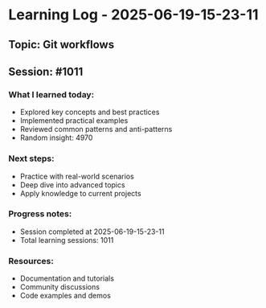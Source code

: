 # Learning Log - 2025-06-19-15-23-11

## Topic: Git workflows
## Session: #1011

### What I learned today:
- Explored key concepts and best practices
- Implemented practical examples  
- Reviewed common patterns and anti-patterns
- Random insight: 4970

### Next steps:
- Practice with real-world scenarios
- Deep dive into advanced topics
- Apply knowledge to current projects

### Progress notes:
- Session completed at 2025-06-19-15-23-11
- Total learning sessions: 1011

### Resources:
- Documentation and tutorials
- Community discussions
- Code examples and demos
